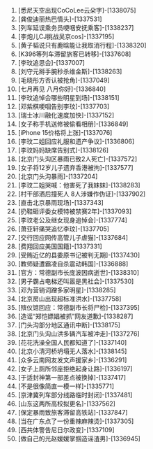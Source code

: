 
1. [悉尼天空出现CoCoLee云朵字]-[1338075]
1. [龚俊迪丽热巴情头]-[1337531]
1. [列车延误乘务员哽咽安抚乘客]-[1338237]
1. [李炮儿CJ挑战吴京cos]-[1337195]
1. [黄子韬说只有鹿晗能让我取消行程]-[1338320]
1. [K396等列车滞留旅客已转移]-[1337608]
1. [李玟追思会]-[1337007]
1. [刘守元掰手腕秒杀维金斯]-[1338263]
1. [毛晓彤方否认被抢角]-[1337049]
1. [七月再见 八月你好]-[1336840]
1. [李玟追悼会哪些明星到场]-[1338151]
1. [邓紫棋哽咽告别李玟]-[1337703]
1. [瑞士冰川融化速度加快]-[1337152]
1. [女子称手机送修被偷看相册]-[1336849]
1. [iPhone 15价格将上涨]-[1337076]
1. [李玟二姐回应礼服和遗产争议]-[1336806]
1. [李玟妈妈缺席告别式]-[1338126]
1. [北京门头沟区暴雨已致2人死亡]-[1337572]
1. [女子将12岁儿子遗弃香港被拘]-[1337577]
1. [北京门头沟暴雨]-[1337204]
1. [李玟二姐哭喊：他害死了我妹妹]-[1338283]
1. [村干部酒后撞死人 8人涉嫌作伪证]-[1337902]
1. [直击北京暴雨现场]-[1337343]
1. [扔鞋砸评委女模特被禁赛2年]-[1337093]
1. [李玟老公及继女现身追悼会]-[1337774]
1. [萧亚轩痛哭追忆李玟]-[1337705]
1. [交行回应网传高管儿子虐猫]-[1337684]
1. [费翔回应美国国籍]-[1337331]
1. [受贿近亿的县委原书记被判无期]-[1337430]
1. [教师疑遭霸凌自杀震动韩国]-[1336888]
1. [官方：常德副市长庞波因病逝世]-[1338310]
1. [男子霸占电梯还叫嚣是黑社会]-[1337530]
1. [邓为营销词蹭多家明星]-[1338285]
1. [北京房山出现超标准洪水]-[1337758]
1. [殡仪馆回应：常德副市长将尸检]-[1337395]
1. [造谣“郑恺嫖娼被抓”网友道歉]-[1338287]
1. [门头沟部分地区通讯中断]-[1338175]
1. [北京门头沟山洪多辆汽车被冲走]-[1337276]
1. [花花洗澡全国人民都知道了]-[1337140]
1. [北京小清河桥坍塌无人落水]-[1338145]
1. [众多云南网友发文声援家乡]-[1336291]
1. [女子上厕所邻座拒绝起身让路]-[1336197]
1. [于适封神第一部差点被换掉]-[1337417]
1. [不是很像简直一模一样]-[1335771]
1. [京津冀列车部分线路临时封闭]-[1337481]
1. [山东这两所高校拟更名]-[1337562]
1. [保定暴雨致旅客滞留高铁站]-[1337847]
1. [当在广东点了一份重辣麻辣烫]-[1337305]
1. [西共体警告尼日尔政变]-[1337109]
1. [做自己的光赵媛媛掌掴造谣渣男]-[1336945]